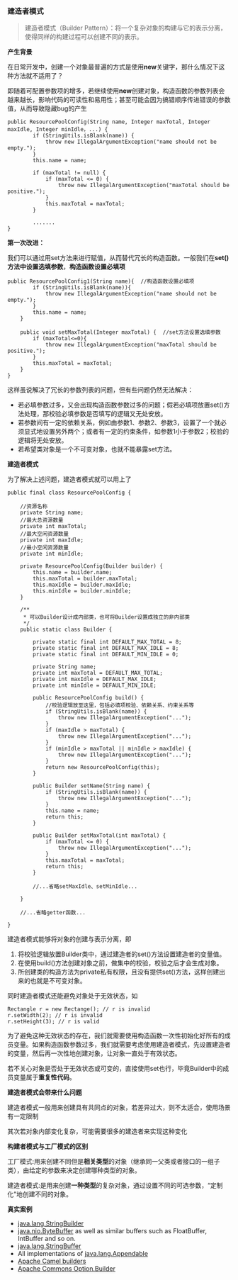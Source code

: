 ### 建造者模式

> 建造者模式（Builder Pattern）：将一个复杂对象的构建与它的表示分离，使得同样的构建过程可以创建不同的表示。

**产生背景**

在日常开发中，创建一个对象最普遍的方式是使用**new**关键字，那什么情况下这种方法就不适用了？

即随着可配置参数项的增多，若继续使用**new**创建对象，构造函数的参数列表会越来越长，影响代码的可读性和易用性；甚至可能会因为搞错顺序传进错误的参数值，从而导致隐藏bug的产生

```
public ResourcePoolConfig(String name, Integer maxTotal, Integer maxIdle, Integer minIdle，...) {
        if (StringUtils.isBlank(name)) {
            throw new IllegalArgumentException("name should not be empty.");
        }
        this.name = name;

        if (maxTotal != null) {
            if (maxTotal <= 0) {
                throw new IllegalArgumentException("maxTotal should be positive.");
            }
            this.maxTotal = maxTotal;
        }
        
        .......
}
```

**第一次改进：**

我们可以通过用set方法来进行赋值，从而替代冗长的构造函数。一般我们在**set()方法中设置选填参数**，**构造函数设置必填项**

```
public ResourcePoolConfig1(String name){  //构造函数设置必填项
        if (StringUtils.isBlank(name)){
            throw new IllegalArgumentException("name should not be empty.");
        }
        this.name = name;
    }

    public void setMaxTotal(Integer maxTotal) {  //set方法设置选填参数
        if (maxTotal<=0){
            throw new IllegalArgumentException("maxTotal should be positive.");
        }
        this.maxTotal = maxTotal;
    }
}
```

这样虽说解决了冗长的参数列表的问题，但有些问题仍然无法解决：

- 若必填参数过多，又会出现构造函数参数过多的问题；假若必填项放置set()方法处理，那校验必填参数是否填写的逻辑又无处安放。
- 若参数间有一定的依赖关系，例如由参数1、参数2、参数3，设置了一个就必须显式地设置另外两个；或者有一定的约束条件，如参数1小于参数2；校验的逻辑将无处安放。
- 若希望类对象是一个不可变对象，也就不能暴露set方法。

**建造者模式**

为了解决上述问题，建造者模式就可以用上了

```
public final class ResourcePoolConfig {

    //资源名称
    private String name;
    //最大总资源数量
    private int maxTotal;
    //最大空闲资源数量
    private int maxIdle;
    //最小空闲资源数量
    private int minIdle;

    private ResourcePoolConfig(Builder builder) {
        this.name = builder.name;
        this.maxTotal = builder.maxTotal;
        this.maxIdle = builder.maxIdle;
        this.minIdle = builder.minIdle;
    }

    /**
     * 可以Builder设计成内部类，也可将Builder设置成独立的非内部类
     */
    public static class Builder {

        private static final int DEFAULT_MAX_TOTAL = 8;
        private static final int DEFAULT_MAX_IDLE = 8;
        private static final int DEFAULT_MIN_IDLE = 0;

        private String name;
        private int maxTotal = DEFAULT_MAX_TOTAL;
        private int maxIdle = DEFAULT_MAX_IDLE;
        private int minIdle = DEFAULT_MIN_IDLE;

        public ResourcePoolConfig build() {
            //校验逻辑放至这里，包括必填项校验、依赖关系、约束关系等
            if (StringUtils.isBlank(name)) {
                throw new IllegalArgumentException("...");
            }
            if (maxIdle > maxTotal) {
                throw new IllegalArgumentException("...");
            }
            if (minIdle > maxTotal || minIdle > maxIdle) {
                throw new IllegalArgumentException("...");
            }
            return new ResourcePoolConfig(this);
        }

        public Builder setName(String name) {
            if (StringUtils.isBlank(name)) {
                throw new IllegalArgumentException("...");
            }
            this.name = name;
            return this;
        }

        public Builder setMaxTotal(int maxTotal) {
            if (maxTotal <= 0) {
                throw new IllegalArgumentException("...");
            }
            this.maxTotal = maxTotal;
            return this;
        }
        
        //...省略setMaxIdle、setMinIdle...
        
    }

    //...省略getter函数...
    
}
```

建造者模式能够将对象的创建与表示分离，即

1. 将校验逻辑放置Builder类中，通过建造者的set()方法设置建造者的变量值。
2. 在使用build()方法创建对象之前，做集中的校验，校验之后才会生成对象。
3. 所创建类的构造方法为private私有权限，且没有提供set()方法，这样创建出来的也就是不可变对象。

同时建造者模式还能避免对象处于无效状态，如

```
Rectangle r = new Rectange(); // r is invalid
r.setWidth(2); // r is invalid
r.setHeight(3); // r is valid
```

为了避免这种无效状态的存在，我们就需要使用构造函数一次性初始化好所有的成员变量。如果构造函数参数过多，我们就需要考虑使用建造者模式，先设置建造者的变量，然后再一次性地创建对象，让对象一直处于有效状态。

若不关心对象是否处于无效状态或可变的，直接使用set也行，毕竟Builder中的成员变量属于**重复性代码**。

**建造者模式会带来什么问题**

建造者模式一般用来创建具有共同点的对象，若差异过大，则不太适合，使用场景有一定限制

其次若对象内部变化复杂，可能需要很多的建造者来实现这种变化

**构建者模式与工厂模式的区别**

工厂模式:用来创建不同但是**相关类型**的对象（继承同一父类或者接口的一组子类），由给定的参数来决定创建哪种类型的对象。

建造者模式:是用来创建**一种类型**的复杂对象，通过设置不同的可选参数，“定制化”地创建不同的对象。

**真实案例**

- [java.lang.StringBuilder](http://docs.oracle.com/javase/8/docs/api/java/lang/StringBuilder.html)
- [java.nio.ByteBuffer](http://docs.oracle.com/javase/8/docs/api/java/nio/ByteBuffer.html#put-byte-) as well as similar buffers such as FloatBuffer, IntBuffer and so on.
- [java.lang.StringBuffer](http://docs.oracle.com/javase/8/docs/api/java/lang/StringBuffer.html#append-boolean-)
- All implementations of [java.lang.Appendable](http://docs.oracle.com/javase/8/docs/api/java/lang/Appendable.html)
- [Apache Camel builders](https://github.com/apache/camel/tree/0e195428ee04531be27a0b659005e3aa8d159d23/camel-core/src/main/java/org/apache/camel/builder)
- [Apache Commons Option.Builder](https://commons.apache.org/proper/commons-cli/apidocs/org/apache/commons/cli/Option.Builder.html)

